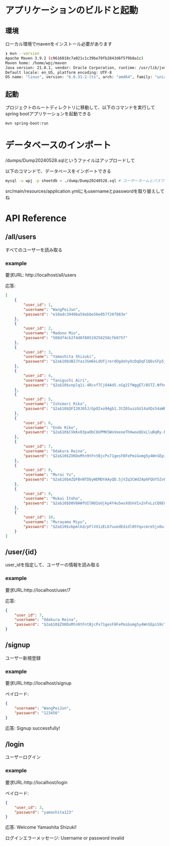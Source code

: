 # アプリケーションのビルドと起動

## 環境
ローカル環境でmavenをインストール必要があります
```bash
❯ mvn --version 
Apache Maven 3.9.2 (c9616018c7a021c1c39be70fb2843d6f5f9b8a1c)
Maven home: /home/wpj/maven
Java version: 21.0.1, vendor: Oracle Corporation, runtime: /usr/lib/jvm/jdk-21.0.1
Default locale: en_US, platform encoding: UTF-8
OS name: "linux", version: "6.6.31-2-lts", arch: "amd64", family: "unix"
```

## 起動
プロジェクトのルートディレクトリに移動して、以下のコマンドを実行してspring bootアプリケーションを起動できる
```bash
mvn spring-boot:run
```

# データベースのインポート

/dumps/Dump20240528.sqlというファイルはアップロードして

以下のコマンドで、データベースをインポートできる
```bash
mysql -u wpj -p sheetdb < ./dump/Dump20240528.sql # ユーザーネームとパスワードを取り替えしてね
```
src/main/resources/application.ymlにもusernameとpasswordを取り替えしてね

# API Reference

## /all/users
すべてのユーザーを読み取る

### example
要求URL: http://localhost/all/users

応答: 
```json
[
    {
        "user_id": 1,
        "username": "WangPeiJun",
        "password": "e10adc3949ba59abbe56e057f20f883e"
    },
    {
        "user_id": 2,
        "username": "Madono Mio",
        "password": "508df4cb2f4d8f80519256258cfb975f"
    },
    {
        "user_id": 3,
        "username": "Yamashita Shizuki",
        "password": "$2a$10$UB2JYazJGm6kLdUfjrerdOgdohyOcDqDqF1Q6vSFp5jzQmiybbkSy"
    },
    {
        "user_id": 4,
        "username": "Taniguchi Airi",
        "password": "$2a$10$vnplq1i.4Rcxf7CjO4Ad5.nSg2IfWggET/8STZ.NfhuCNeakGzxe6"
    },
    {
        "user_id": 5,
        "username": "Ishimori Rika",
        "password": "$2a$10$QFI20J65J/GpOIxo9Agb1.3tZ6SuzzGU14aXQs54aWRiAbfFN26za"
    },
    {
        "user_id": 6,
        "username": "Endo Riko",
        "password": "$2a$10$CVkKx03paObC8UPMK5WoVeeoeThHwoeQUxLluBqRy.Rj5HnjYOnOq"
    },
    {
        "user_id": 7,
        "username": "Odakura Reina",
        "password": "$2a$10$ZXKDoMtn9tFntBjcPx71gesF8FePmiGomg5y4WnSEpiS9cToVeoPK"
    },
    {
        "user_id": 8,
        "username": "Murai Yu",
        "password": "$2a$10$mZQFBnNTDbyWEMDYAAyQD.SjVZq3CWdZ4p6FQUY5ZvPya3jATGNFS"
    },
    {
        "user_id": 9,
        "username": "Mukai Itoha",
        "password": "$2a$10$D0V8AWfUIlNOIoUjkp4Y4u5wsXdUnVIx2nFxLzCQ9E86lYkUblj/K"
    },
    {
        "user_id": 10,
        "username": "Murayama Miyu",
        "password": "$2a$10$vbpmlkd/pFlVX1zELb7uuedEdidl05Yqvcmre5jx0ui0QVnSiuMpO"
    }
]
```

## /user/{id}
user_idを指定して、ユーザーの情報を読み取る

### example
要求URL:http://localhost/user/7

応答:
```json
{
    "user_id": 7,
    "username": "Odakura Reina",
    "password": "$2a$10$ZXKDoMtn9tFntBjcPx71gesF8FePmiGomg5y4WnSEpiS9cToVeoPK"
}
```

## /signup
ユーザー新規登録

### example
要求URL:http://localhost/signup

ペイロード:
```json
{
    "username": "WangPeiJun",
    "password": "123456"
}
```

応答:
Signup successfully!

## /login
ユーザーログイン

### example
要求URL:http://localhost/login

ペイロード:
```json
{
    "user_id": 3,
    "password": "yamashita123"
}
```

応答:
Welcome Yamashita Shizuki!

ログインエラーメッセージ:
Username or password invalid
